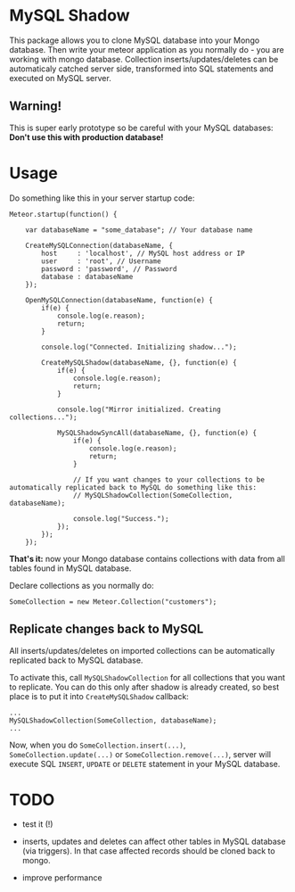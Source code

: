MySQL Shadow
============

This package allows you to clone MySQL database into your Mongo database. 
Then write your meteor application as you normally do - you are working with mongo database.
Collection inserts/updates/deletes can be automaticaly catched server side, transformed into SQL statements and executed on MySQL server.


Warning!
--------

This is super early prototype so be careful with your MySQL databases: **Don't use this with production database!**


Usage
=====

Do something like this in your server startup code:

```
Meteor.startup(function() {

	var databaseName = "some_database"; // Your database name

	CreateMySQLConnection(databaseName, {
		host     : 'localhost', // MySQL host address or IP
		user     : 'root', // Username
		password : 'password', // Password
		database : databaseName
	});

	OpenMySQLConnection(databaseName, function(e) {
		if(e) {
			console.log(e.reason);
			return;
		}

		console.log("Connected. Initializing shadow...");

		CreateMySQLShadow(databaseName, {}, function(e) {
			if(e) {
				console.log(e.reason);
				return;
			}

			console.log("Mirror initialized. Creating collections...");

			MySQLShadowSyncAll(databaseName, {}, function(e) {
				if(e) {
					console.log(e.reason);
					return;
				}

				// If you want changes to your collections to be automatically replicated back to MySQL do something like this:
				// MySQLShadowCollection(SomeCollection, databaseName);

				console.log("Success.");
			});
		});
	});

```
**That's it:** now your Mongo database contains collections with data from all tables found in MySQL database.

Declare collections as you normally do:

```
SomeCollection = new Meteor.Collection("customers");
```


Replicate changes back to MySQL
-------------------------------

All inserts/updates/deletes on imported collections can be automatically replicated back to MySQL database. 

To activate this, call `MySQLShadowCollection` for all collections that you want to replicate.
You can do this only after shadow is already created, so best place is to put it into `CreateMySQLShadow` callback:

```
...
MySQLShadowCollection(SomeCollection, databaseName);
...
```

Now, when you do `SomeCollection.insert(...)`, `SomeCollection.update(...)` or `SomeCollection.remove(...)`, server will execute SQL `INSERT`, `UPDATE` or `DELETE` statement in your MySQL database.


TODO
====

- test it (!)

- inserts, updates and deletes can affect other tables in MySQL database (via triggers). In that case affected records should be cloned back to mongo.

- improve performance
